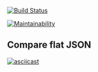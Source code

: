 [![Build Status](https://travis-ci.org/Mashoshin/frontend-project-lvl2.svg?branch=master)](https://travis-ci.org/Mashoshin/frontend-project-lvl2)

[![Maintainability](https://api.codeclimate.com/v1/badges/1bb89ab11e1f61e52c97/maintainability)](https://codeclimate.com/github/Mashoshin/frontend-project-lvl2/maintainability)


## Compare flat JSON
[![asciicast](https://asciinema.org/a/xPvA3awrhBoUJqXgkxVPvNJJK.svg)](https://asciinema.org/a/xPvA3awrhBoUJqXgkxVPvNJJK)
